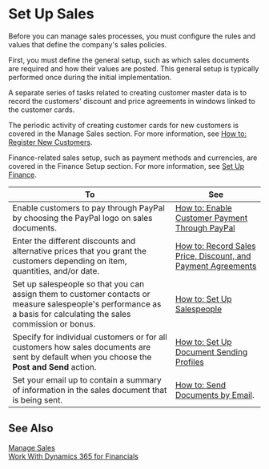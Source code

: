 <properties
                pageTitle="Set Up Sales| Financials"
                description="Set Up Sales"
                services="project-madeira"
                documentationCenter=""
                authors="SorenGP"
/>
<tags
    ms.service="project-madeira"
    ms.topic="article"
    ms.devlang="na"
    ms.tgt_pltfrm="na"
    ms.workload="na"
    ms.date="05/12/2016"
    ms.author="SorenGP" />

# Set Up Sales

Before you can manage sales processes, you must configure the rules and values that define the company's sales policies.

First, you must define the general setup, such as which sales documents are required and how their values are posted. This general setup is typically performed once during the initial implementation.

A separate series of tasks related to creating customer master data is to record the customers' discount and price agreements in windows linked to the customer cards.

The periodic activity of creating customer cards for new customers is covered in the Manage Sales section. For more information, see [How to: Register New Customers](sales-how-register-new-customers.md).

Finance-related sales setup, such as payment methods and currencies, are covered in the Finance Setup section. For more information, see [Set Up Finance](finance-setup-finance.md).

|To |See |
|---|----|
|Enable customers to pay through PayPal by choosing the PayPal logo on sales documents.|[How to: Enable Customer Payment Through PayPal](sales-how-enable-customer-payments-paypal.md)|
|Enter the different discounts and alternative prices that you grant the customers depending on item, quantities, and/or date.|[How to: Record Sales Price, Discount, and Payment Agreements](sales-how-record-sales-price-discount-payment-agreements.md)|
|Set up salespeople so that you can assign them to customer contacts or measure salespeople's performance as a basis for calculating the sales commission or bonus.|[How to: Set Up Salespeople](sales-how-setup-salespeople.md)|
|Specify for individual customers or for all customers how sales documents are sent by default when you choose the **Post and Send** action.|[How to: Set Up Document Sending Profiles](sales-how-setup-document-send-profiles.md)|
|Set your email up to contain a summary of information in the sales document that is being sent.|[How to: Send Documents by Email](ui-how-send-documents-email.md).|

## See Also  
[Manage Sales](sales-manage-sales.md)  
[Work With Dynamics 365 for Financials](ui-work-product.md)

